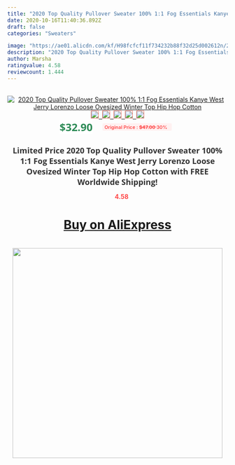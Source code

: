 ```yaml
---
title: "2020 Top Quality Pullover Sweater 100% 1:1 Fog Essentials Kanye West Jerry Lorenzo Loose Ovesized Winter Top Hip Hop Cotton"
date: 2020-10-16T11:40:36.892Z
draft: false
categories: "Sweaters"

image: "https://ae01.alicdn.com/kf/H98fcfcf11f734232b88f32d25d002612n/2020-Top-Quality-Pullover-Sweater-100-1-1-Fog-Essentials-Kanye-West-Jerry-Lorenzo-Loose-Ovesized.jpg"
description: "2020 Top Quality Pullover Sweater 100% 1:1 Fog Essentials Kanye West Jerry Lorenzo Loose Ovesized Winter Top Hip Hop Cotton"
author: Marsha
ratingvalue: 4.58
reviewcount: 1.444
---
```

<br>
<div style="text-align: center;">
<a href="https://s.click.aliexpress.com/e/_98vnzL" target="_blank" rel="nofollow noopener noreferrer"><img alt="2020 Top Quality Pullover Sweater 100% 1:1 Fog Essentials Kanye West Jerry Lorenzo Loose Ovesized Winter Top Hip Hop Cotton" class="magnifier-image" src="https://ae01.alicdn.com/kf/H98fcfcf11f734232b88f32d25d002612n/2020-Top-Quality-Pullover-Sweater-100-1-1-Fog-Essentials-Kanye-West-Jerry-Lorenzo-Loose-Ovesized.jpg_640x640.jpg">
<br>
<img style="border:1px solid salmon" src="https://ae01.alicdn.com/kf/H98fcfcf11f734232b88f32d25d002612n/2020-Top-Quality-Pullover-Sweater-100-1-1-Fog-Essentials-Kanye-West-Jerry-Lorenzo-Loose-Ovesized.jpg_120x120.jpg">&nbsp;&nbsp;<img style="border:1px solid salmon" src="https://ae01.alicdn.com/kf/H7ae45c2bebc24dfba79b5acc301993ceO/2020-Top-Quality-Pullover-Sweater-100-1-1-Fog-Essentials-Kanye-West-Jerry-Lorenzo-Loose-Ovesized.jpg_120x120.jpg">&nbsp;&nbsp;<img style="border:1px solid salmon" src="https://ae01.alicdn.com/kf/H4900e3dac34b42a4b79ff3b252e020a90/2020-Top-Quality-Pullover-Sweater-100-1-1-Fog-Essentials-Kanye-West-Jerry-Lorenzo-Loose-Ovesized.jpg_120x120.jpg">&nbsp;&nbsp;<img style="border:1px solid salmon" src="https://ae01.alicdn.com/kf/Hef3b0b3ceda74a0cb38f8289e53ac77fc/2020-Top-Quality-Pullover-Sweater-100-1-1-Fog-Essentials-Kanye-West-Jerry-Lorenzo-Loose-Ovesized.jpg_120x120.jpg">&nbsp;&nbsp;<img style="border:1px solid salmon" src="https://ae01.alicdn.com/kf/H1a90d21690e646c4866e2c67ba8c2fdai/2020-Top-Quality-Pullover-Sweater-100-1-1-Fog-Essentials-Kanye-West-Jerry-Lorenzo-Loose-Ovesized.jpg_120x120.jpg"></a></div><br0>
<div style="text-align: center;"><span style="background-color: white; border: 0px; box-sizing: border-box; color: seagreen; display: inline-block; font-family: &quot;open sans&quot; , &quot;arial&quot; , &quot;helvetica&quot; , sans-serif , &quot;heiti&quot;; font-size: 24px; font-stretch: inherit; font-weight: 700; line-height: inherit; margin: 0px 10px 0px 0px; padding: 0px; vertical-align: middle;">$32.90 </span>
<span style="background: rgb(255 , 241 , 241); border-radius: 3px; border: 0px; box-sizing: border-box; color: #ff4747; display: inline-block; font-family: inherit; font-size: 12px; font-stretch: inherit; font-style: inherit; font-variant: inherit; font-weight: 600; line-height: inherit; margin: 0px; padding: 2px 5px; transform: scale(0.9); vertical-align: middle;">Original Price : <b style="text-decoration: line-through;">$47.00 </b> 30%&nbsp;&nbsp;</span></div>
<h1 style="color: #333333; display: inline-block; font-family: &quot;open sans&quot; , &quot;arial&quot; , &quot;helvetica&quot; , sans-serif , &quot;heiti&quot;; font-size: 18px; font-stretch: inherit; font-weight: 700; text-align: center;">Limited Price 2020 Top Quality Pullover Sweater 100% 1:1 Fog Essentials Kanye West Jerry Lorenzo Loose Ovesized Winter Top Hip Hop Cotton with FREE Worldwide Shipping!</h1>
<div style="color: #ff4747; text-align: center;">
<img src="https://4.bp.blogspot.com/-M0ZcTcb-5uY/XleCXlxnR4I/AAAAAAAAAEc/OrjgMkXV1oMQFaCRZj5HQwOCBcu3w1FegCPcBGAYYCw/s1600/star.png" style="height: 15px;">&nbsp;<b>4.58</b></div>
<div class="button_cont" align="center"><a class="buynow_a" href="https://s.click.aliexpress.com/e/_98vnzL" target="_blank" rel="nofollow noopener noreferrer"><H1>Buy on AliExpress</H1></a></div><br>
<div class="separator" style="clear: both; text-align: center;">
<img src="https://lh3.googleusercontent.com/-pTy5HemUv9M/XlePHvY0dAI/AAAAAAAAAE4/0nX5iRUoIWY8eMW9Dpxeirr157OZliDIgCLcBGAsYHQ/s1600/badge.gif" width="480">
</div>
